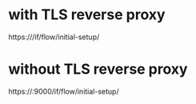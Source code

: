 # with TLS reverse proxy
https://<hostname>/if/flow/initial-setup/

# without TLS reverse proxy
https://<hostname>:9000/if/flow/initial-setup/